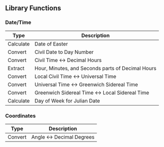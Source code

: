 
## Library Functions

### Date/Time

Type | Description
-----|------------
Calculate | Date of Easter
Convert | Civil Date to Day Number
Convert | Civil Time <-> Decimal Hours
Extract | Hour, Minutes, and Seconds parts of Decimal Hours
Convert | Local Civil Time <-> Universal Time
Convert | Universal Time <-> Greenwich Sidereal Time
Convert | Greenwich Sidereal Time <-> Local Sidereal Time
Calculate | Day of Week for Julian Date

### Coordinates

Type | Description
-----|------------
Convert | Angle <-> Decimal Degrees
